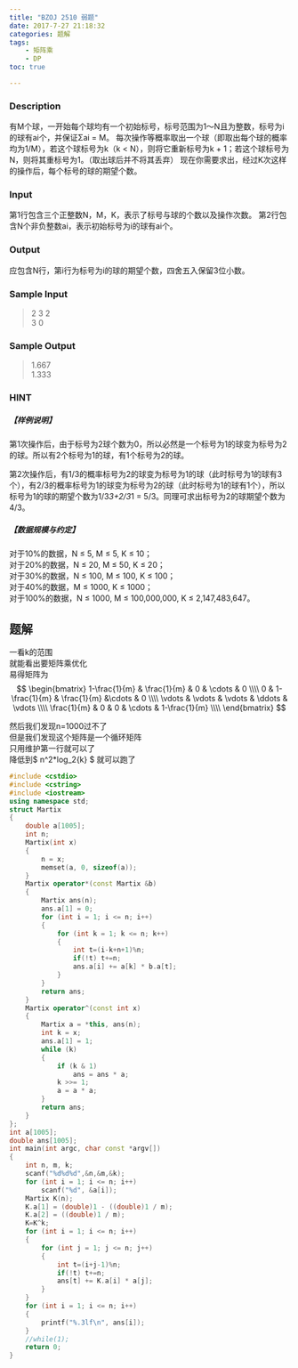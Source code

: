 ```yaml
---
title: "BZOJ 2510 弱题"
date: 2017-7-27 21:18:32
categories: 题解
tags:
    - 矩阵乘
    - DP
toc: true

---
```


### Description

有M个球，一开始每个球均有一个初始标号，标号范围为1～N且为整数，标号为i的球有ai个，并保证Σai = M。
每次操作等概率取出一个球（即取出每个球的概率均为1/M），若这个球标号为k（k < N），则将它重新标号为k + 1；若这个球标号为N，则将其重标号为1。（取出球后并不将其丢弃）
现在你需要求出，经过K次这样的操作后，每个标号的球的期望个数。
<!--more--> 
### Input

第1行包含三个正整数N，M，K，表示了标号与球的个数以及操作次数。
第2行包含N个非负整数ai，表示初始标号为i的球有ai个。
 
### Output

应包含N行，第i行为标号为i的球的期望个数，四舍五入保留3位小数。
 
### Sample Input

>2 3 2  
3 0  


### Sample Output

>1.667  
1.333

 

### HINT

##### 【样例说明】

第1次操作后，由于标号为2球个数为0，所以必然是一个标号为1的球变为标号为2的球。所以有2个标号为1的球，有1个标号为2的球。

第2次操作后，有1/3的概率标号为2的球变为标号为1的球（此时标号为1的球有3个），有2/3的概率标号为1的球变为标号为2的球（此时标号为1的球有1个），所以标号为1的球的期望个数为1/3*3+2/3*1 = 5/3。同理可求出标号为2的球期望个数为4/3。

##### 【数据规模与约定】

对于10%的数据，N ≤ 5, M ≤ 5, K ≤ 10；  
对于20%的数据，N ≤ 20, M ≤ 50, K ≤ 20；  
对于30%的数据，N ≤ 100, M ≤ 100, K ≤ 100；  
对于40%的数据，M ≤ 1000, K ≤ 1000；  
对于100%的数据，N ≤ 1000, M ≤ 100,000,000, K ≤ 2,147,483,647。  

## 题解

一看k的范围  
就能看出要矩阵乘优化  
易得矩阵为
$$
    \begin{bmatrix}
        1-\frac{1}{m} & \frac{1}{m} & 0 & \cdots & 0 \\\\
        0 & 1-\frac{1}{m} & \frac{1}{m} &\cdots & 0 \\\\
        \vdots & \vdots & \vdots & \ddots & \vdots \\\\
        \frac{1}{m} & 0 & 0 & \cdots & 1-\frac{1}{m} \\\\
    \end{bmatrix}
$$

然后我们发现n=1000过不了  
但是我们发现这个矩阵是一个循环矩阵  
只用维护第一行就可以了  
降低到$ n^2*log\_2{k} $
就可以跑了

```c++
#include <cstdio>
#include <cstring>
#include <iostream>
using namespace std;
struct Martix
{
    double a[1005];
    int n;
    Martix(int x)
    {
        n = x;
        memset(a, 0, sizeof(a));
    }
    Martix operator*(const Martix &b)
    {
        Martix ans(n);
        ans.a[1] = 0;
        for (int i = 1; i <= n; i++)
        {
            for (int k = 1; k <= n; k++)
            {
                int t=(i-k+n+1)%n;
                if(!t) t+=n;
                ans.a[i] += a[k] * b.a[t];
            }
        }
        return ans;
    }
    Martix operator^(const int x)
    {
        Martix a = *this, ans(n);
        int k = x;
        ans.a[1] = 1;
        while (k)
        {
            if (k & 1)
                ans = ans * a;
            k >>= 1;
            a = a * a;
        }
        return ans;
    }
};
int a[1005];
double ans[1005];
int main(int argc, char const *argv[])
{
    int n, m, k;
    scanf("%d%d%d",&n,&m,&k);
    for (int i = 1; i <= n; i++)
        scanf("%d", &a[i]);
    Martix K(n);
    K.a[1] = (double)1 - ((double)1 / m);
    K.a[2] = ((double)1 / m);
    K=K^k;
    for (int i = 1; i <= n; i++)
    {
        for (int j = 1; j <= n; j++)
        {
            int t=(i+j-1)%n;
            if(!t) t+=n;
            ans[t] += K.a[i] * a[j];
        }
    }
    for (int i = 1; i <= n; i++)
    {
        printf("%.3lf\n", ans[i]);
    }
    //while(1);
    return 0;
}

```